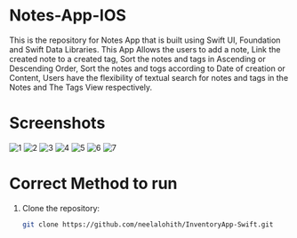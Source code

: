 # Notes-App-IOS

This is the repository for Notes App that is built using Swift UI, Foundation and Swift Data Libraries. This App Allows the users to add a note, Link the created note to a created tag, Sort the notes and tags in Ascending or Descending Order, Sort the notes and togs according to Date of creation or Content, Users have the flexibility of textual search for notes and tags in the Notes and The Tags View respectively.

# Screenshots
![1](https://github.com/neelalohith/Notes-App-IOS/assets/98219059/14e0647f-e79f-4022-be76-b1f91d39905f)
![2](https://github.com/neelalohith/Notes-App-IOS/assets/98219059/6d521893-d809-406e-b34e-dc49a7861a17)
![3](https://github.com/neelalohith/Notes-App-IOS/assets/98219059/fa01551a-4344-4805-9d8a-eff3f472362a)
![4](https://github.com/neelalohith/Notes-App-IOS/assets/98219059/1fdecec8-55b3-48e2-af4a-6d744fcc8393)
![5](https://github.com/neelalohith/Notes-App-IOS/assets/98219059/8767e3dc-9d25-43a0-a71f-d6b26f41f905)
![6](https://github.com/neelalohith/Notes-App-IOS/assets/98219059/9eaa1e5b-4817-4eca-bae3-0803ba084ed4)
![7](https://github.com/neelalohith/Notes-App-IOS/assets/98219059/519a7641-b8e1-464e-b8d9-ce4fd299a84d)

# Correct Method to run
1. Clone the repository:
   ```bash
   git clone https://github.com/neelalohith/InventoryApp-Swift.git
